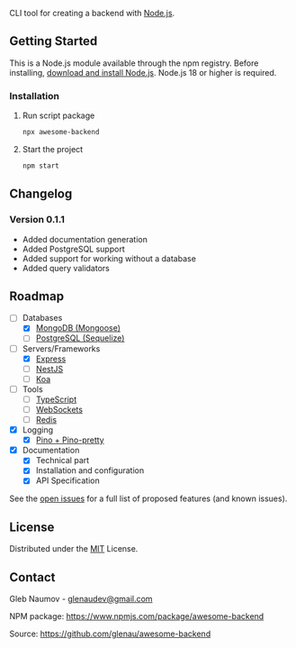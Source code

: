 CLI tool for creating a backend with [Node.js](https://nodejs.org).

## Getting Started

This is a Node.js module available through the npm registry.
Before installing, [download and install Node.js](https://nodejs.org/en/download). Node.js 18 or higher is required.

### Installation

1.  Run script package
    ```sh
    npx awesome-backend
    ```
2.  Start the project
    ```sh
    npm start
    ```

## Changelog

### Version 0.1.1

-   Added documentation generation
-   Added PostgreSQL support
-   Added support for working without a database
-   Added query validators

## Roadmap

-   [ ] Databases
    -   [x] [MongoDB (Mongoose)](https://www.npmjs.com/package/mongoose)
    -   [ ] [PostgreSQL (Sequelize)](https://www.npmjs.com/package/sequelize)
-   [ ] Servers/Frameworks
    -   [x] [Express](https://www.npmjs.com/package/express)
    -   [ ] [NestJS](https://www.npmjs.com/package/@nestjs/core)
    -   [ ] [Koa](https://www.npmjs.com/package/koa)
-   [ ] Tools
    -   [ ] [TypeScript](https://www.npmjs.com/package/typescript)
    -   [ ] [WebSockets](https://www.npmjs.com/package/ws)
    -   [ ] [Redis](https://www.npmjs.com/package/redis)
-   [x] Logging
    -   [x] [Pino + Pino-pretty](https://www.npmjs.com/package/pino)
-   [x] Documentation
    -   [x] Technical part
    -   [x] Installation and configuration
    -   [x] API Specification

See the [open issues](https://github.com/glenau/awesome-backend/issues) for a full list of proposed features (and known issues).

## License

Distributed under the [MIT](LICENSE) License.

## Contact

Gleb Naumov - glenaudev@gmail.com

NPM package: https://www.npmjs.com/package/awesome-backend

Source: https://github.com/glenau/awesome-backend
